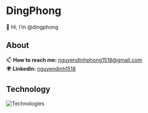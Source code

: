 # DingPhong
👋 Hi, I’m @dingphong

## About
📫 **How to reach me:** [nguyendinhphong1518@gmail.com](mailto:nguyendinhphong1518@gmail.com)  
🌍 **LinkedIn:** [nguyendinh1518](https://www.linkedin.com/in/nguyendinh1518/)

## Technology
![Technologies](https://via.placeholder.com/600x200.png?text=Java,+Spring,+Maven,+.NET,+MySQL,+Docker,+HTML/CSS,+JavaScript)
